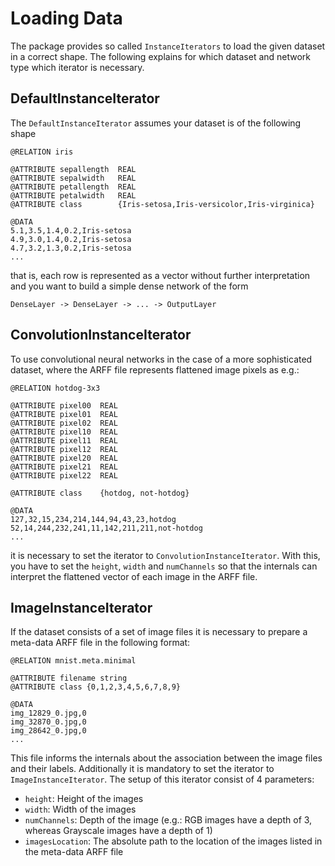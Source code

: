 # Loading Data

The package provides so called `InstanceIterators` to load the given dataset in a correct shape. The following explains for which dataset and network type which iterator is necessary.

## DefaultInstanceIterator
The `DefaultInstanceIterator` assumes your dataset is of the following shape
```
@RELATION iris

@ATTRIBUTE sepallength  REAL
@ATTRIBUTE sepalwidth   REAL
@ATTRIBUTE petallength  REAL
@ATTRIBUTE petalwidth   REAL
@ATTRIBUTE class        {Iris-setosa,Iris-versicolor,Iris-virginica}

@DATA
5.1,3.5,1.4,0.2,Iris-setosa
4.9,3.0,1.4,0.2,Iris-setosa
4.7,3.2,1.3,0.2,Iris-setosa
...
```
that is, each row is represented as a vector without further interpretation
and you want to build a simple dense network of the form
``` 
DenseLayer -> DenseLayer -> ... -> OutputLayer
```

## ConvolutionInstanceIterator
To use convolutional neural networks in the case of a more sophisticated dataset, where the ARFF file represents flattened image pixels as e.g.:
```
@RELATION hotdog-3x3

@ATTRIBUTE pixel00  REAL
@ATTRIBUTE pixel01  REAL
@ATTRIBUTE pixel02  REAL
@ATTRIBUTE pixel10  REAL
@ATTRIBUTE pixel11  REAL
@ATTRIBUTE pixel12  REAL
@ATTRIBUTE pixel20  REAL
@ATTRIBUTE pixel21  REAL
@ATTRIBUTE pixel22  REAL

@ATTRIBUTE class    {hotdog, not-hotdog}

@DATA
127,32,15,234,214,144,94,43,23,hotdog
52,14,244,232,241,11,142,211,211,not-hotdog
...
```
it is necessary to set the iterator to `ConvolutionInstanceIterator`. With this, you have to set the `height`, `width` and `numChannels` so that the internals can interpret the flattened vector of each image in the ARFF file.

## ImageInstanceIterator
If the dataset consists of a set of image files it is necessary to prepare a meta-data ARFF file in the following format:
```
@RELATION mnist.meta.minimal

@ATTRIBUTE filename string
@ATTRIBUTE class {0,1,2,3,4,5,6,7,8,9}

@DATA
img_12829_0.jpg,0
img_32870_0.jpg,0
img_28642_0.jpg,0
...
```
This file informs the internals about the association between the image files and their labels. Additionally it is mandatory to set the iterator to `ImageInstanceIterator`. The setup of this iterator consist of 4 parameters:

- `height`: Height of the images
- `width`: Width of the images
- `numChannels`: Depth of the image (e.g.: RGB images have a depth of 3, whereas Grayscale images have a depth of 1)
- `imagesLocation`: The absolute path to the location of the images listed in the meta-data ARFF file